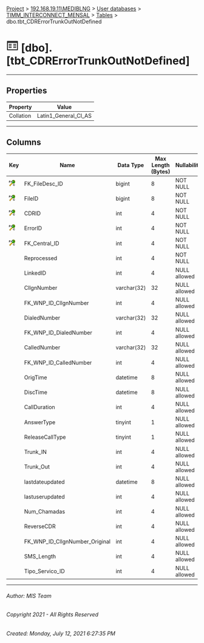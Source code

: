 #### 

[Project](../../../../index.md) > [192.168.19.11\\MEDIBLNG](../../../index.md) > [User databases](../../index.md) > [TIMM_INTERCONNECT_MENSAL](../index.md) > [Tables](Tables.md) > dbo.tbt_CDRErrorTrunkOutNotDefined

# ![Tables](../../../../Images/Table32.png) [dbo].[tbt_CDRErrorTrunkOutNotDefined]

---

## <a name="#properties"></a>Properties

| Property | Value |
|---|---|
| Collation | Latin1_General_CI_AS |


---

## <a name="#columns"></a>Columns

| Key | Name | Data Type | Max Length (Bytes) | Nullability | Default |
|---|---|---|---|---|---|
| [![Cluster Primary Key PK_tbt_CDRErrorTrunkOutNotDefined: FK_FileDesc_ID\FileID\CDRID\ErrorID\FK_Central_ID](../../../../Images/pkcluster.png)](#indexes) | FK_FileDesc_ID | bigint | 8 | NOT NULL |  |
| [![Cluster Primary Key PK_tbt_CDRErrorTrunkOutNotDefined: FK_FileDesc_ID\FileID\CDRID\ErrorID\FK_Central_ID](../../../../Images/pkcluster.png)](#indexes) | FileID | bigint | 8 | NOT NULL |  |
| [![Cluster Primary Key PK_tbt_CDRErrorTrunkOutNotDefined: FK_FileDesc_ID\FileID\CDRID\ErrorID\FK_Central_ID](../../../../Images/pkcluster.png)](#indexes) | CDRID | int | 4 | NOT NULL |  |
| [![Cluster Primary Key PK_tbt_CDRErrorTrunkOutNotDefined: FK_FileDesc_ID\FileID\CDRID\ErrorID\FK_Central_ID](../../../../Images/pkcluster.png)](#indexes) | ErrorID | int | 4 | NOT NULL |  |
| [![Cluster Primary Key PK_tbt_CDRErrorTrunkOutNotDefined: FK_FileDesc_ID\FileID\CDRID\ErrorID\FK_Central_ID](../../../../Images/pkcluster.png)](#indexes) | FK_Central_ID | int | 4 | NOT NULL |  |
|  | Reprocessed | int | 4 | NOT NULL | ((0)) |
|  | LinkedID | int | 4 | NULL allowed |  |
|  | CllgnNumber | varchar(32) | 32 | NULL allowed |  |
|  | FK_WNP_ID_CllgnNumber | int | 4 | NULL allowed |  |
|  | DialedNumber | varchar(32) | 32 | NULL allowed |  |
|  | FK_WNP_ID_DialedNumber | int | 4 | NULL allowed |  |
|  | CalledNumber | varchar(32) | 32 | NULL allowed |  |
|  | FK_WNP_ID_CalledNumber | int | 4 | NULL allowed |  |
|  | OrigTime | datetime | 8 | NULL allowed |  |
|  | DiscTime | datetime | 8 | NULL allowed |  |
|  | CallDuration | int | 4 | NULL allowed |  |
|  | AnswerType | tinyint | 1 | NULL allowed |  |
|  | ReleaseCallType | tinyint | 1 | NULL allowed |  |
|  | Trunk_IN | int | 4 | NULL allowed |  |
|  | Trunk_Out | int | 4 | NULL allowed |  |
|  | lastdateupdated | datetime | 8 | NULL allowed |  |
|  | lastuserupdated | int | 4 | NULL allowed |  |
|  | Num_Chamadas | int | 4 | NULL allowed | ((1)) |
|  | ReverseCDR | int | 4 | NULL allowed | ((0)) |
|  | FK_WNP_ID_CllgnNumber_Original | int | 4 | NULL allowed |  |
|  | SMS_Length | int | 4 | NULL allowed |  |
|  | Tipo_Servico_ID | int | 4 | NULL allowed |  |


---

###### Author:  MIS Team

###### Copyright 2021 - All Rights Reserved

###### Created: Monday, July 12, 2021 6:27:35 PM

